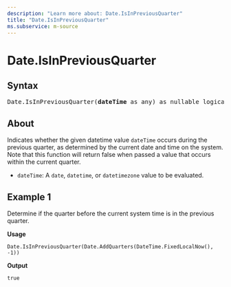 ```yaml
---
description: "Learn more about: Date.IsInPreviousQuarter"
title: "Date.IsInPreviousQuarter"
ms.subservice: m-source
---
```

# Date.IsInPreviousQuarter

## Syntax

<pre>
Date.IsInPreviousQuarter(<b>dateTime</b> as any) as nullable logical
</pre>
  
## About

Indicates whether the given datetime value `dateTime` occurs during the previous quarter, as determined by the current date and time on the system. Note that this function will return false when passed a value that occurs within the current quarter.

* `dateTime`: A `date`, `datetime`, or `datetimezone` value to be evaluated.

## Example 1

Determine if the quarter before the current system time is in the previous quarter.

**Usage**

```powerquery-m
Date.IsInPreviousQuarter(Date.AddQuarters(DateTime.FixedLocalNow(), -1))
```

**Output**

`true`
